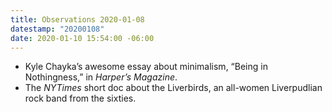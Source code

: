 ```yaml
---
title: Observations 2020-01-08
datestamp: "20200108"
date: 2020-01-10 15:54:00 -06:00
---
```


- Kyle Chayka’s awesome essay about minimalism, “Being in Nothingness,” in *Harper’s Magazine*.
- The *NYTimes* short doc about the Liverbirds, an all-women Liverpudlian rock band from the sixties.
